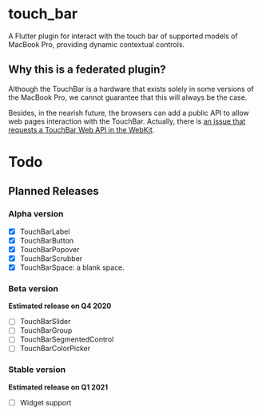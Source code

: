 # touch_bar

A Flutter plugin for interact with the touch bar of supported models of MacBook Pro, providing dynamic contextual controls.

## Why this is a federated plugin?

Although the TouchBar is a hardware that exists solely in some versions of the MacBook Pro, we cannot guarantee that this will always be the case.

Besides, in the nearish future, the browsers can add a public API to allow  web pages interaction with the TouchBar. Actually, there is [an issue that requests a TouchBar Web API in the WebKit][1].

# Todo

## Planned Releases

### Alpha version

- [X] TouchBarLabel
- [x] TouchBarButton
- [X] TouchBarPopover
- [X] TouchBarScrubber
- [X] TouchBarSpace: a blank space.

### Beta version

**Estimated release on Q4 2020**

- [ ] TouchBarSlider
- [ ] TouchBarGroup
- [ ] TouchBarSegmentedControl
- [ ] TouchBarColorPicker

### Stable version

**Estimated release on Q1 2021**

- [ ] Widget support

[1]: https://bugs.webkit.org/show_bug.cgi?id=178736

